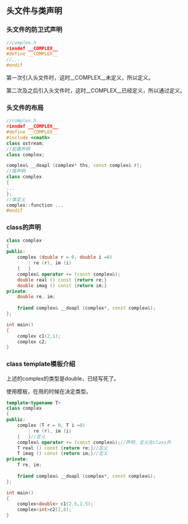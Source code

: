 ## 头文件与类声明

### 头文件的防卫式声明

```c++
//complex.h
#inndef __COMPLEX__
#define __COMPLEX__
//...
#endif
```

第一次引入头文件时，这时\__COMPLEX__未定义，所以定义。

第二次及之后引入头文件时，这时\__COMPLEX__已经定义，所以通过定义。

### 头文件的布局

```c++
//complex.h
#inndef __COMPLEX__
#define __COMPLEX__
#include <cmath>
class ostream;
//前置声明
class complex;

complex& __doapl (complex* ths, const complex& r);
//类声明
class complex 
{
...  
};
//类定义
complex::function ...
#endif
```

### class的声明

```c++
class complex 
{
public:
    complex (double r = 0, double i =0)
        : re (r), im (i) 
    {	}
    complex& operator += (const complex&);
    double real () const {return re;}
    double imag () const {return im;}
private:
    double re, im;
    
    friend complex& __doapl (complex*, const complex&);    
};

int main()
{
	complex c1(2,1);
	complex c2;
}
```

### class template模板介绍

上述的complex的类型是double，已经写死了。

使用模板，在用的时候在决定类型。

```cpp
template<typename T>
class complex 
{
public:
    complex (T r = 0, T i =0)
        : re (r), im (i) 
    {	}//定义
    complex& operator += (const complex&);//声明，定义在class外
    T real () const {return re;}//定义
    T imag () const {return im;}//定义
private:
    T re, im;
    
    friend complex& __doapl (complex*, const complex&);    
};

int main()
{
    complex<double> c1(2.5,1.5);
	complex<int>c2(2,6);
}
```

